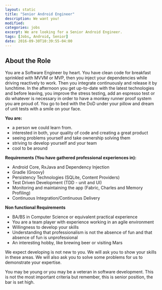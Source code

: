```yaml
---
layout: static
title: "Senior Android Engineer"
description: We want you!
modified:
categories: jobs
excerpt: We are looking for a Senior Android Engineer.
tags: [Jobs, Android, Senior]
date: 2016-09-30T10:39:55-04:00
---
```

## About the Role
You are a Software Engineer by heart. You have clean code for breakfast sprinkled with MVVM or MVP, then you inject your dependencies while driving reactively to work. Then you integrate continuously and release it by lunchtime. In the afternoon you get up-to-date with the latest technologies and before leaving, you improve the stress testing, add an espresso test or do whatever is necessary in order to have a monkey runner proof system you are proud of. You go to bed with the DoD under your pillow and dream of unit tests with a smile on your face.

**You are:**

* a person we could learn from.
* interested in both, your quality of code and creating a great product
* seeing problems yourself and take ownership solving them
* striving to develop yourself and your team
* cool to be around

**Requirements (You have gathered professional experiences in):**

* Android Core, RxJava and Dependency Injection
* Gradle (Groovy)
* Persistency Technologies (SQLite, Content Providers)
* Test Driven Development (TDD - unit and UI)
* Monitoring and maintaining the app (Fabric, Charles and Memory Profiling)
* Continuous Integration/Continuous Delivery

**Non functional Requirements**
* BA/BS in Computer Science or equivalent practical experience
* You are a team player with experience working in an agile environment
* Willingness to develop your skills
* Understanding that professionalism is not the absence of fun and that absence of fun is unprofessional
* An interesting hobby, like brewing beer or visiting Mars

We expect developing is not new to you. We will ask you to show your skills in these areas. We will also ask you to solve some problems for us to demonstrate your expertise.

You may be young or you may be a veteran in software development. This is not the most important criteria but remember, this is senior position, the bar is set high.
